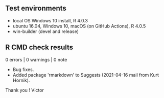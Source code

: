 ## Test environments
* local OS Windows 10 install, R 4.0.3
* ubuntu 16.04, Windows 10, macOS (on GitHub Actions), R 4.0.5
* win-builder (devel and release)

## R CMD check results

0 errors | 0 warnings | 0 note

* Bug fixes.
* Added package 'rmarkdown' to Suggests (2021-04-16 mail from Kurt Hornik).
  
Thank you !
Victor
